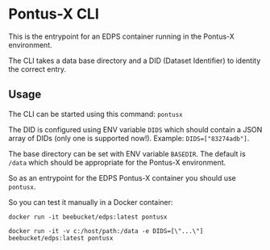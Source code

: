 # Pontus-X CLI

This is the entrypoint for an EDPS container running in the Pontus-X environment.

The CLI takes a data base directory and a DID (Dataset Identifier) to identity the correct entry.

## Usage

The CLI can be started using this command: `pontusx`

The DID is configured using ENV variable `DIDS` which should contain a JSON array of DIDs (only one is supported now!). Example: `DIDS=["83274adb"]`.

The base directory can be set with ENV variable `BASEDIR`. The default is `/data` which should be appropriate for the Pontus-X environment.

So as an entrypoint for the EDPS Pontus-X container you should use `pontusx`.

So you can test it manually in a Docker container:

`docker run -it beebucket/edps:latest pontusx`

`docker run -it -v c:/host/path:/data -e DIDS=[\"...\"] beebucket/edps:latest pontusx`
